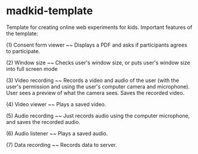 # madkid-template

Template for creating online web experiments for kids. Important features of the template:

(1) Consent form viewer ~~ Displays a PDF and asks if participants agrees to participate.

(2) Window size ~~ Checks user's window size, or puts user's window size into full screen mode

(3) Video recording ~~ Records a video and audio of the user (with the user's permission and using the user's computer camera and microphone). User sees a preview of what the camera sees. Saves the recorded video.

(4) Video viewer ~~ Plays a saved video.

(5) Audio recording ~~ Just records audio using the computer microphone, and saves the recorded audio.

(6) Audio listener ~~ Plays a saved audio.

(7) Data recording ~~ Records data to server.

